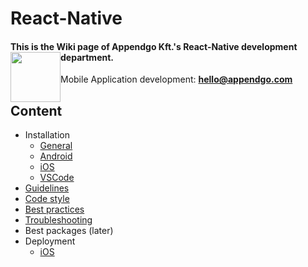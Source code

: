 # React-Native

#### This is the Wiki page of Appendgo Kft.'s React-Native development department. <img height="80" style="float:left" src="https://user-images.githubusercontent.com/645053/236628029-2b639e90-a9a2-40f1-ba2d-8d77181ae27a.png">

Mobile Application development: **hello@appendgo.com**

## Content

* Installation
  * [General](installation/GENERAL.MD)
  * [Android](installation/ANDROID.MD)
  * [iOS](installation/IOS.MD)
  * [VSCode](installation/VSCODE.MD)
* [Guidelines](main/GUIDELINES.MD)
* [Code style](main/CODE-STYLE.MD)
* [Best practices](main/BEST-PRACTICES.MD)
* [Troubleshooting](main/TROUBLESHOOTING.MD)
* Best packages (later)
* Deployment
  * [iOS](deploy/IOS.MD)


